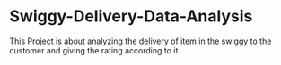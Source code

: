 # Swiggy-Delivery-Data-Analysis
This Project is about analyzing the delivery of item in the swiggy to the customer and giving the rating according to it
